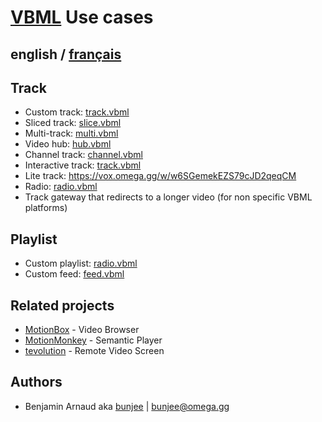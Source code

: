 # [VBML](README.md) Use cases

## english / [français](fr/cases.md)

## Track

- Custom track: [track.vbml](samples/track/track.vbml)
- Sliced track: [slice.vbml](samples/track/slice.vbml)
- Multi-track: [multi.vbml](samples/track/multi.vbml)
- Video hub: [hub.vbml](samples/track/hub.vbml)
- Channel track: [channel.vbml](samples/track/channel.vbml)
- Interactive track: [track.vbml](samples/track/track.vbml)
- Lite track: https://vox.omega.gg/w/w6SGemekEZS79cJD2qeqCM
- Radio: [radio.vbml](samples/track/radio.vbml)
- Track gateway that redirects to a longer video (for non specific VBML platforms)

## Playlist

- Custom playlist: [radio.vbml](samples/playlist/playlist.vbml)
- Custom feed: [feed.vbml](samples/playlist/feed.vbml)

## Related projects

- [MotionBox](https://omega.gg/MotionBox/sources) - Video Browser
- [MotionMonkey](https://omega.gg/MotionMonkey) - Semantic Player
- [tevolution](https://omega.gg/tevolution) - Remote Video Screen

## Authors

- Benjamin Arnaud aka [bunjee](https://bunjee.me) | <bunjee@omega.gg>
